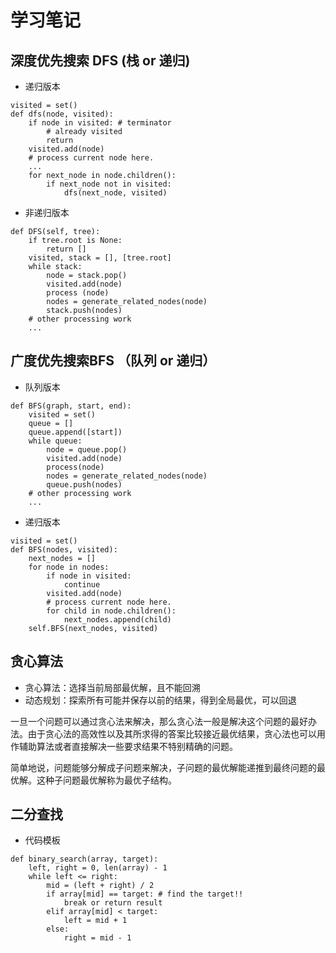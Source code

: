# 学习笔记

## 深度优先搜索 DFS (栈 or 递归)

- 递归版本

```python3
visited = set() 
def dfs(node, visited):
    if node in visited: # terminator
        # already visited 
        return 
    visited.add(node) 
    # process current node here. 
    ...
    for next_node in node.children(): 
        if next_node not in visited: 
            dfs(next_node, visited)
```

- 非递归版本

```python3
def DFS(self, tree): 
    if tree.root is None: 
        return [] 
    visited, stack = [], [tree.root]
    while stack: 
        node = stack.pop() 
        visited.add(node)
        process (node) 
        nodes = generate_related_nodes(node) 
        stack.push(nodes) 
    # other processing work 
    ...
```



## 广度优先搜索BFS （队列 or 递归）

- 队列版本

```python3
def BFS(graph, start, end):
    visited = set()
    queue = [] 
    queue.append([start]) 
    while queue: 
        node = queue.pop() 
        visited.add(node)
        process(node) 
        nodes = generate_related_nodes(node) 
        queue.push(nodes)
    # other processing work 
    ...
```

- 递归版本

```python3
visited = set() 
def BFS(nodes, visited):
    next_nodes = []
    for node in nodes:
        if node in visited:
            continue
        visited.add(node)
        # process current node here. 
        for child in node.children():
            next_nodes.append(child)
    self.BFS(next_nodes, visited) 
```



## 贪心算法

- 贪心算法：选择当前局部最优解，且不能回溯
- 动态规划：探索所有可能并保存以前的结果，得到全局最优，可以回退

一旦一个问题可以通过贪心法来解决，那么贪心法一般是解决这个问题的最好办法。由于贪心法的高效性以及其所求得的答案比较接近最优结果，贪心法也可以用作辅助算法或者直接解决一些要求结果不特别精确的问题。

简单地说，问题能够分解成子问题来解决，子问题的最优解能递推到最终问题的最优解。这种子问题最优解称为最优子结构。



## 二分查找

- 代码模板

```python3
def binary_search(array, target):
    left, right = 0, len(array) - 1
    while left <= right:
        mid = (left + right) / 2
        if array[mid] == target: # find the target!! 
            break or return result 
        elif array[mid] < target:
            left = mid + 1
        else:
            right = mid - 1
```



